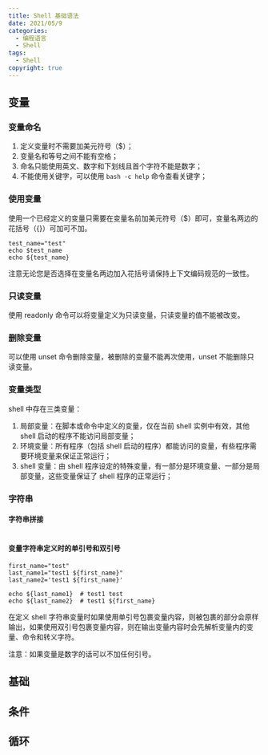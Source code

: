 ```yaml
---
title: Shell 基础语法
date: 2021/05/9
categories:
  - 编程语言
  - Shell
tags:
  - Shell
copyright: true
---
```


## 变量

### 变量命名

1. 定义变量时不需要加美元符号（$）；
2. 变量名和等号之间不能有空格；
3. 命名只能使用英文、数字和下划线且首个字符不能是数字；
4. 不能使用关键字，可以使用 `bash -c help` 命令查看关键字；

### 使用变量

使用一个已经定义的变量只需要在变量名前加美元符号（$）即可，变量名两边的花括号（{}）可加可不加。

```shell
test_name="test"
echo $test_name
echo ${test_name}
```

注意无论您是否选择在变量名两边加入花括号请保持上下文编码规范的一致性。

### 只读变量

使用 readonly 命令可以将变量定义为只读变量，只读变量的值不能被改变。

### 删除变量

可以使用 unset 命令删除变量，被删除的变量不能再次使用，unset 不能删除只读变量。

### 变量类型

shell 中存在三类变量：
1. 局部变量：在脚本或命令中定义的变量，仅在当前 shell 实例中有效，其他 shell 启动的程序不能访问局部变量；
2. 环境变量：所有程序（包括 shell 启动的程序）都能访问的变量，有些程序需要环境变量来保证正常运行；
3. shell 变量：由 shell 程序设定的特殊变量，有一部分是环境变量、一部分是局部变量，这些变量保证了 shell 程序的正常运行；

### 字符串

#### 字符串拼接

```shell

```

#### 变量字符串定义时的单引号和双引号

```shell
first_name="test"
last_name1="test1 ${first_name}"
last_name2='test1 ${first_name}'

echo ${last_name1}  # test1 test
echo ${last_name2}  # test1 ${first_name}
```

在定义 shell 字符串变量时如果使用单引号包裹变量内容，则被包裹的部分会原样输出，如果使用双引号包裹变量内容，则在输出变量内容时会先解析变量内的变量、命令和转义字符。

注意：如果变量是数字的话可以不加任何引号。


## 基础

## 条件

## 循环